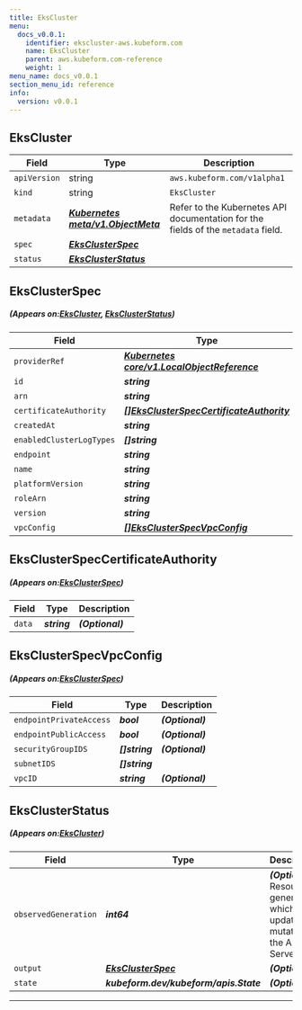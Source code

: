 ```yaml
---
title: EksCluster
menu:
  docs_v0.0.1:
    identifier: ekscluster-aws.kubeform.com
    name: EksCluster
    parent: aws.kubeform.com-reference
    weight: 1
menu_name: docs_v0.0.1
section_menu_id: reference
info:
  version: v0.0.1
---
```


## EksCluster
| Field | Type | Description |
| ------ | ----- | ----------- |
| `apiVersion` | string | `aws.kubeform.com/v1alpha1` |
|    `kind` | string | `EksCluster` |
| `metadata` | ***[Kubernetes meta/v1.ObjectMeta](https://kubernetes.io/docs/reference/generated/kubernetes-api/v1.13/#objectmeta-v1-meta)***|Refer to the Kubernetes API documentation for the fields of the `metadata` field.|
| `spec` | ***[EksClusterSpec](#EksClusterSpec)***||
| `status` | ***[EksClusterStatus](#EksClusterStatus)***||
## EksClusterSpec
##### (Appears on:[EksCluster](#EksCluster), [EksClusterStatus](#EksClusterStatus))
| Field | Type | Description |
| ------ | ----- | ----------- |
| `providerRef` | ***[Kubernetes core/v1.LocalObjectReference](https://kubernetes.io/docs/reference/generated/kubernetes-api/v1.13/#localobjectreference-v1-core)***||
| `id` | ***string***||
| `arn` | ***string***| ***(Optional)*** |
| `certificateAuthority` | ***[[]EksClusterSpecCertificateAuthority](#EksClusterSpecCertificateAuthority)***| ***(Optional)*** |
| `createdAt` | ***string***| ***(Optional)*** |
| `enabledClusterLogTypes` | ***[]string***| ***(Optional)*** |
| `endpoint` | ***string***| ***(Optional)*** |
| `name` | ***string***||
| `platformVersion` | ***string***| ***(Optional)*** |
| `roleArn` | ***string***||
| `version` | ***string***| ***(Optional)*** |
| `vpcConfig` | ***[[]EksClusterSpecVpcConfig](#EksClusterSpecVpcConfig)***||
## EksClusterSpecCertificateAuthority
##### (Appears on:[EksClusterSpec](#EksClusterSpec))
| Field | Type | Description |
| ------ | ----- | ----------- |
| `data` | ***string***| ***(Optional)*** |
## EksClusterSpecVpcConfig
##### (Appears on:[EksClusterSpec](#EksClusterSpec))
| Field | Type | Description |
| ------ | ----- | ----------- |
| `endpointPrivateAccess` | ***bool***| ***(Optional)*** |
| `endpointPublicAccess` | ***bool***| ***(Optional)*** |
| `securityGroupIDS` | ***[]string***| ***(Optional)*** |
| `subnetIDS` | ***[]string***||
| `vpcID` | ***string***| ***(Optional)*** |
## EksClusterStatus
##### (Appears on:[EksCluster](#EksCluster))
| Field | Type | Description |
| ------ | ----- | ----------- |
| `observedGeneration` | ***int64***| ***(Optional)*** Resource generation, which is updated on mutation by the API Server.|
| `output` | ***[EksClusterSpec](#EksClusterSpec)***| ***(Optional)*** |
| `state` | ***kubeform.dev/kubeform/apis.State***| ***(Optional)*** |
---
